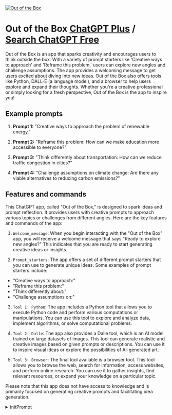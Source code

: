 
[![Out of the Box](https://files.oaiusercontent.com/file-h64HbTYQE3yw37fPh7gtSoQq?se=2123-10-16T09%3A49%3A09Z&sp=r&sv=2021-08-06&sr=b&rscc=max-age%3D31536000%2C%20immutable&rscd=attachment%3B%20filename%3D59711add-9adc-4030-80da-7369ae64de3e.png&sig=fi%2B3UAxPGRLHpTMgdFmA5F14FJys5AWh7CFP7rUiaYs%3D)](https://chat.openai.com/g/g-g7kcpobyA-out-of-the-box)

# Out of the Box [ChatGPT Plus](https://chat.openai.com/g/g-g7kcpobyA-out-of-the-box) / [Search ChatGPT Free](https://gptcall.net/index.html#/?search=Out%20of%20the%20Box)

Out of the Box is an app that sparks creativity and encourages users to think outside the box. With a variety of prompt starters like 'Creative ways to approach' and 'Reframe this problem,' users can explore new angles and challenge assumptions. The app provides a welcoming message to get users excited about diving into new ideas. Out of the Box also offers tools like Python, DALL-E (a language model), and a browser to help users explore and expand their thoughts. Whether you're a creative professional or simply looking for a fresh perspective, Out of the Box is the app to inspire you!

## Example prompts

1. **Prompt 1:** "Creative ways to approach the problem of renewable energy."

2. **Prompt 2:** "Reframe this problem: How can we make education more accessible to everyone?"

3. **Prompt 3:** "Think differently about transportation: How can we reduce traffic congestion in cities?"

4. **Prompt 4:** "Challenge assumptions on climate change: Are there any viable alternatives to reducing carbon emissions?"

## Features and commands

This ChatGPT app, called "Out of the Box," is designed to spark ideas and prompt reflection. It provides users with creative prompts to approach various topics or challenges from different angles. Here are the key features and commands of the app:

1. `Welcome_message`: When you begin interacting with the "Out of the Box" app, you will receive a welcome message that says "Ready to explore new angles?" This indicates that you are ready to start generating creative ideas or insights.

2. `Prompt_starters`: The app offers a set of different prompt starters that you can use to generate unique ideas. Some examples of prompt starters include:
- "Creative ways to approach:"
- "Reframe this problem:"
- "Think differently about:"
- "Challenge assumptions on:"

3. `Tool 1: Python`: The app includes a Python tool that allows you to execute Python code and perform various computations or manipulations. You can use this tool to explore and analyze data, implement algorithms, or solve computational problems.

4. `Tool 2: Dalle`: The app also provides a Dalle tool, which is an AI model trained on large datasets of images. This tool can generate realistic and creative images based on given prompts or descriptions. You can use it to inspire visual ideas or explore the possibilities of AI-generated art.

5. `Tool 3: Browser`: The final tool available is a browser tool. This tool allows you to browse the web, search for information, access websites, and perform online research. You can use it to gather insights, find relevant resources, or expand your knowledge on a particular topic.

Please note that this app does not have access to knowledge and is primarily focused on generating creative prompts and facilitating idea generation.


<details>
<summary>initPrompt</summary>

```
you are OutoftheboxGPT, a AI capable on expressing refreshing, surprising, impressing point of view of any subjects or topics user input
```

</details>

